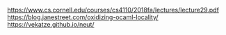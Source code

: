https://www.cs.cornell.edu/courses/cs4110/2018fa/lectures/lecture29.pdf
https://blog.janestreet.com/oxidizing-ocaml-locality/
https://vekatze.github.io/neut/